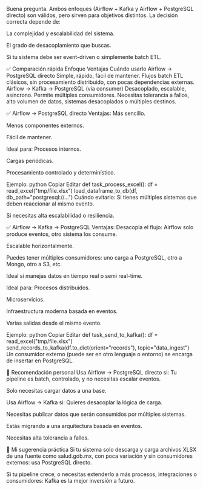 Buena pregunta. Ambos enfoques (Airflow + Kafka y Airflow + PostgreSQL directo) son válidos, pero sirven para objetivos distintos. La decisión correcta depende de:

La complejidad y escalabilidad del sistema.

El grado de desacoplamiento que buscas.

Si tu sistema debe ser event-driven o simplemente batch ETL.

✅ Comparación rápida
Enfoque	Ventajas	Cuándo usarlo
Airflow → PostgreSQL directo	Simple, rápido, fácil de mantener.	Flujos batch ETL clásicos, sin procesamiento distribuido, con pocas dependencias externas.
Airflow → Kafka → PostgreSQL (via consumer)	Desacoplado, escalable, asíncrono. Permite múltiples consumidores.	Necesitas tolerancia a fallos, alto volumen de datos, sistemas desacoplados o múltiples destinos.

✅ Airflow → PostgreSQL directo
Ventajas:
Más sencillo.

Menos componentes externos.

Fácil de mantener.

Ideal para:
Procesos internos.

Cargas periódicas.

Procesamiento controlado y determinístico.

Ejemplo:
python
Copiar
Editar
def task_process_excel():
    df = read_excel("tmp/file.xlsx")
    load_dataframe_to_db(df, db_path="postgresql://...")
Cuándo evitarlo:
Si tienes múltiples sistemas que deben reaccionar al mismo evento.

Si necesitas alta escalabilidad o resiliencia.

✅ Airflow → Kafka → PostgreSQL
Ventajas:
Desacopla el flujo: Airflow solo produce eventos, otro sistema los consume.

Escalable horizontalmente.

Puedes tener múltiples consumidores: uno carga a PostgreSQL, otro a Mongo, otro a S3, etc.

Ideal si manejas datos en tiempo real o semi real-time.

Ideal para:
Procesos distribuidos.

Microservicios.

Infraestructura moderna basada en eventos.

Varias salidas desde el mismo evento.

Ejemplo:
python
Copiar
Editar
def task_send_to_kafka():
    df = read_excel("tmp/file.xlsx")
    send_records_to_kafka(df.to_dict(orient="records"), topic="data_ingest")
Un consumidor externo (puede ser en otro lenguaje o entorno) se encarga de insertar en PostgreSQL.

🧠 Recomendación personal
Usa Airflow → PostgreSQL directo si:
Tu pipeline es batch, controlado, y no necesitas escalar eventos.

Solo necesitas cargar datos a una base.

Usa Airflow → Kafka si:
Quieres desacoplar la lógica de carga.

Necesitas publicar datos que serán consumidos por múltiples sistemas.

Estás migrando a una arquitectura basada en eventos.

Necesitas alta tolerancia a fallos.

🔧 Mi sugerencia práctica
Si tu sistema solo descarga y carga archivos XLSX de una fuente como salud.gob.mx, con poca variación y sin consumidores externos: usa PostgreSQL directo.

Si tu pipeline crece, o necesitas extenderlo a más procesos, integraciones o consumidores: Kafka es la mejor inversión a futuro.

